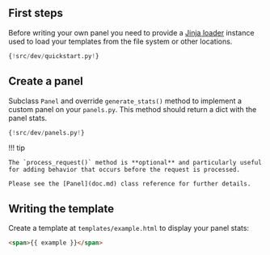 ## First steps

Before writing your own panel you need to provide a [Jinja loader](https://jinja.palletsprojects.com/en/latest/api/#loaders) instance used to load your templates from the file system or other locations.

```py hl_lines="10 11"
{!src/dev/quickstart.py!}
```

## Create a panel

Subclass `Panel` and override `generate_stats()` method to implement a custom panel on your `panels.py`.
This method should return a dict with the panel stats.

```py hl_lines="6 12"
{!src/dev/panels.py!}
```

!!! tip

    The `process_request()` method is **optional** and particularly useful for adding behavior that occurs before the request is processed.

    Please see the [Panel](doc.md) class reference for further details.


## Writing the template

Create a template at `templates/example.html` to display your panel stats:

```html
<span>{{ example }}</span>
```
